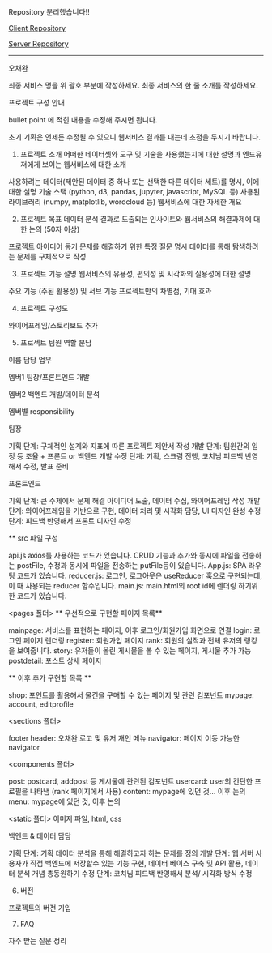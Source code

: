 Repository 분리했습니다!!

[Client Repository](https://github.com/yyoungl/VegCom-elice-2nd-project-front)

[Server Repository](https://github.com/yyoungl/Elice_2nd_Project-vegcom_back)



---

오채완

최종 서비스 명을 위 괄호 부분에 작성하세요.
최종 서비스의 한 줄 소개를 작성하세요.


프로젝트 구성 안내


bullet point 에 적힌 내용을 수정해 주시면 됩니다.


초기 기획은 언제든 수정될 수 있으니 웹서비스 결과를 내는데 초점을 두시기 바랍니다.



1. 프로젝트 소개
어떠한 데이터셋와 도구 및 기술을 사용했는지에 대한 설명과 엔드유저에게 보이는 웹서비스에 대한 소개

사용하려는 데이터(제안된 데이터 중 하나 또는 선택한 다른 데이터 세트)를 명시, 이에 대한 설명
기술 스택 (python, d3, pandas, jupyter, javascript, MySQL 등)
사용된 라이브러리 (numpy, matplotlib, wordcloud 등)
웹서비스에 대한 자세한 개요


2. 프로젝트 목표
데이터 분석 결과로 도출되는 인사이트와 웹서비스의 해결과제에 대한 논의 (50자 이상)

프로젝트 아이디어 동기
문제를 해결하기 위한 특정 질문 명시
데이터를 통해 탐색하려는 문제를 구체적으로 작성


3. 프로젝트 기능 설명
웹서비스의 유용성, 편의성 및 시각화의 실용성에 대한 설명

주요 기능 (주된 활용성) 및 서브 기능
프로젝트만의 차별점, 기대 효과


4. 프로젝트 구성도

와이어프레임/스토리보드 추가


5. 프로젝트 팀원 역할 분담



이름
담당 업무




멤버1
팀장/프론트엔드 개발


멤버2
백엔드 개발/데이터 분석



멤버별 responsibility

팀장


기획 단계: 구체적인 설계와 지표에 따른 프로젝트 제안서 작성
개발 단계: 팀원간의 일정 등 조율 + 프론트 or 백엔드 개발
수정 단계: 기획, 스크럼 진행, 코치님 피드백 반영해서 수정, 발표 준비


프론트엔드


기획 단계: 큰 주제에서 문제 해결 아이디어 도출, 데이터 수집, 와이어프레임 작성
개발 단계: 와이어프레임을 기반으로 구현, 데이터 처리 및 시각화 담당, UI 디자인 완성
수정 단계: 피드백 반영해서 프론트 디자인 수정

** src 파일 구성

api.js
axios를 사용하는 코드가 있습니다.
CRUD 기능과 추가와 동시에 파일을 전송하는 postFile, 수정과 동시에 파일을 전송하는 putFile등이 있습니다.
App.js:
SPA 라우팅 코드가 있습니다.
reducer.js:
로그인, 로그아웃은 useReducer 훅으로 구현되는데, 이 때 사용되는 reducer 함수입니다.
main.js:
main.html의 root id에 렌더링 하기위한 코드가 있습니다.

<pages 폴더>
** 우선적으로 구현할 페이지 목록**

mainpage: 서비스를 표현하는 페이지, 이후 로그인/회원가입 화면으로 연결
login: 로그인 페이지 렌더링
register: 회원가입 페이지
rank: 회원의 실적과 전체 유저의 랭킹을 보여줍니다.
story: 유저들이 올린 게시물을 볼 수 있는 페이지, 게시물 추가 가능
postdetail: 포스트 상세 페이지

** 이후 추가 구현할 목록 **

shop: 포인트를 활용해서 물건을 구매할 수 있는 페이지 및 관련 컴포넌트
mypage: account, editprofile

<sections 폴더>

footer
header: 오채완 로고 및 유저 개인 메뉴
navigator: 페이지 이동 가능한 navigator

<components 폴더>

post: postcard, addpost 등 게시물에 관련된 컴포넌트
usercard: user의 간단한 프로필을 나타냄 (rank 페이지에서 사용)
content: mypage에 있던 것... 이후 논의
menu: mypage에 있던 것, 이후 논의

<static 폴더>
이미지 파일, html, css

백엔드 & 데이터 담당


기획 단계: 기획 데이터 분석을 통해 해결하고자 하는 문제를 정의
개발 단계: 웹 서버 사용자가 직접 백엔드에 저장할수 있는 기능 구현, 데이터 베이스 구축 및 API 활용, 데이터 분석 개념 총동원하기
수정 단계: 코치님 피드백 반영해서 분석/ 시각화 방식 수정


6. 버전

프로젝트의 버전 기입


7. FAQ

자주 받는 질문 정리

